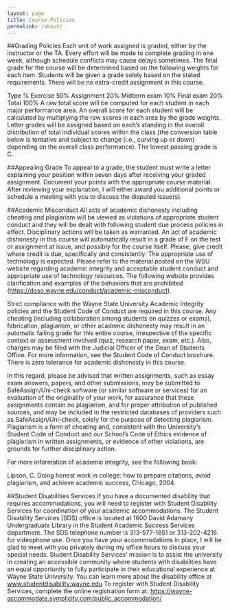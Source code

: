 ```yaml
---
layout: page
title: Course Policies
permalink: /about/
---
```


##Grading Policies
Each unit of work assigned is graded, either by the instructor or the TA. Every effort will be made to complete grading in one week, although schedule conflicts may cause delays sometimes. The final grade for the course will be determined based on the following weights for each item. Students will be given a grade solely based on the stated requirements. There will be no extra-credit assignment in this course.

Type	%
Exercise	50%
Assignment	20%
Midterm exam	10%
Final exam	20%
Total	100%
A raw total score will be computed for each student in each major performance area.
An overall score for each student will be calculated by multiplying the raw scores in each area by the grade weights.
Letter grades will be assigned based on each’s standing in the overall distribution of total individual scores within the class (the conversion table below is tentative and subject to change (i.e., curving up or down) depending on the overall class performance).
The lowest passing grade is C.

##Appealing Grade
To appeal to a grade, the student must write a letter explaining your position within seven days after receiving your graded assignment. Document your points with the appropriate course material. After reviewing your explanation, I will either award you additional points or schedule a meeting with you to discuss the disputed issue(s).

##Academic Misconduct
All acts of academic dishonesty including cheating and plagiarism will be viewed as violations of appropriate student conduct and they will be dealt with following student due process policies in effect. Disciplinary actions will be taken as warranted. An act of academic dishonesty in this course will automatically result in a grade of F on the test or assignment at issue, and possibly for the course itself. Please, give credit where credit is due, specifically and consistently. The appropriate use of technology is expected. Please refer to the material posted on the WSU website regarding academic integrity and acceptable student conduct and appropriate use of technology resources. The following website provides clarification and examples of the behaviors that are prohibited (https://doso.wayne.edu/conduct/academic-misconduct).

Strict compliance with the Wayne State University Academic Integrity policies and the Student Code of Conduct are required in this course. Any cheating (including collaboration among students on quizzes or exams), fabrication, plagiarism, or other academic dishonesty may result in an automatic failing grade for this entire course, irrespective of the specific context or assessment involved (quiz, research paper, exam, etc.). Also, charges may be filed with the Judicial Officer of the Dean of Students Office. For more information, see the Student Code of Conduct brochure. There is zero tolerance for academic dishonesty in this course.

In this regard, please be advised that written assignments, such as essay exam answers, papers, and other submissions, may be submitted to SafeAssign/Uni-check software (or similar software or services) for an evaluation of the originality of your work, for assurance that these assignments contain no plagiarism, and for proper attribution of published sources, and may be included in the restricted databases of providers such as SafeAssign/Uni-check, solely for the purpose of detecting plagiarism. Plagiarism is a form of cheating and, consistent with the University’s Student Code of Conduct and our School’s Code of Ethics evidence of plagiarism in written assignments, or evidence of other violations, are grounds for further disciplinary action.

For more information of academic integrity, see the following book:

Lipson, C. Doing honest work in college: how to prepare citations, avoid plagiarism, and achieve academic success, Chicago, 2004.

##Student Disabilities Services
If you have a documented disability that requires accommodations, you will need to register with Student Disability Services for coordination of your academic accommodations. The Student Disability Services (SDS) office is located at 1600 David Adamany Undergraduate Library in the Student Academic Success Services department. The SDS telephone number is 313-577-1851 or 313-202-4216 for videophone use. Once you have your accommodations in place, I will be glad to meet with you privately during my office hours to discuss your special needs. Student Disability Services’ mission is to assist the university in creating an accessible community where students with disabilities have an equal opportunity to fully participate in their educational experience at Wayne State University. You can learn more about the disability office at www.studentdisability.wayne.edu To register with Student Disability Services, complete the online registration form at: https://wayne-accommodate.symplicity.com/public_accommodation/
